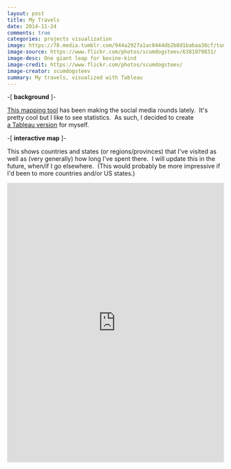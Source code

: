 ```yaml
---
layout: post
title: My Travels
date: 2014-11-24
comments: true
categories: projects visualization
image: https://78.media.tumblr.com/944a2927a1ac0444db2b8d1babaa30cf/tumblr_inline_nfkxkgAawj1qbqyqp.jpg
image-source: https://www.flickr.com/photos/scumdogsteev/6381079831/
image-desc: One giant leap for bovine-kind
image-credit: https://www.flickr.com/photos/scumdogsteev/
image-creator: scumdogsteev
summary: My travels, visualized with Tableau
---
```


-[ **background** ]-

[This mapping tool](http://m.maploco.com/visited-states/) has been making the social media rounds lately.  It's pretty cool but I like to see statistics.  As such, I decided to create [a ](https://public.tableausoftware.com/shared/F6PD9GSWH?:display_count=no)[Tableau version](https://public.tableausoftware.com/shared/F6PD9GSWH?:display_count=no) for myself.

-[ **interactive map** ]-

This shows countries and states (or regions/provinces) that I've visited as well as (very generally) how long I've spent there.  I will update this in the future, when/if I go elsewhere.  (This would probably be more impressive if I'd been to more countries and/or US states.)

<iframe src="https://public.tableau.com/shared/FRHM6TSYK?:display_count=yes:showVizHome=no&:embed=true" style="border:none;" width="100%" height="650"></iframe>
